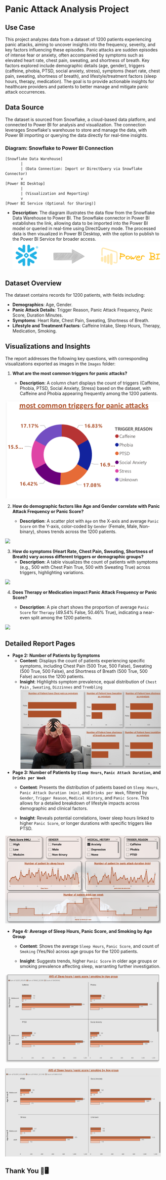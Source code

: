 # Panic Attack Analysis Project

## Use Case
This project analyzes data from a dataset of 1200 patients experiencing panic attacks, aiming to uncover insights into the frequency, severity, and key factors influencing these episodes. Panic attacks are sudden episodes of intense fear or anxiety, often accompanied by symptoms such as elevated heart rate, chest pain, sweating, and shortness of breath. Key factors explored include demographic details (age, gender), triggers (caffeine, phobia, PTSD, social anxiety, stress), symptoms (heart rate, chest pain, sweating, shortness of breath), and lifestyle/treatment factors (sleep hours, therapy, medication). The goal is to provide actionable insights for healthcare providers and patients to better manage and mitigate panic attack occurrences.

## Data Source
The dataset is sourced from Snowflake, a cloud-based data platform, and connected to Power BI for analysis and visualization. The connection leverages Snowflake's warehouse to store and manage the data, with Power BI importing or querying the data directly for real-time insights.

### Diagram: Snowflake to Power BI Connection
```
[Snowflake Data Warehouse]
       |
       | (Data Connection: Import or DirectQuery via Snowflake Connector)
       v
[Power BI Desktop]
       |
       | (Visualization and Reporting)
       v
[Power BI Service (Optional for Sharing)]
```
- **Description**: The diagram illustrates the data flow from the Snowflake Data Warehouse to Power BI. The Snowflake connector in Power BI establishes the link, allowing data to be imported into the Power BI model or queried in real-time using DirectQuery mode. The processed data is then visualized in Power BI Desktop, with the option to publish to the Power BI Service for broader access.
![](Images/pipline.png)
## Dataset Overview
The dataset contains records for 1200 patients, with fields including:
- **Demographics**: Age, Gender.
- **Panic Attack Details**: Trigger Reason, Panic Attack Frequency, Panic Score, Duration Minutes.
- **Symptoms**: Heart Rate, Chest Pain, Sweating, Shortness of Breath.
- **Lifestyle and Treatment Factors**: Caffeine Intake, Sleep Hours, Therapy, Medication, Smoking.

## Visualizations and Insights
The report addresses the following key questions, with corresponding visualizations exported as images in the `Images` folder:

1. **What are the most common triggers for panic attacks?**
     
   - **Description**: A column chart displays the count of triggers (Caffeine, Phobia, PTSD, Social Anxiety, Stress) based on the dataset, with Caffeine and Phobia appearing frequently among the 1200 patients.

![](Images/q1_triggers.png)

2. **How do demographic factors like Age and Gender correlate with Panic Attack Frequency or Panic Score?**
   
   - **Description**: A scatter plot with `Age` on the X-axis and average `Panic Score` on the Y-axis, color-coded by `Gender` (Female, Male, Non-binary), shows trends across the 1200 patients.
  
![](Images/q2_triggers.png)


3. **How do symptoms (Heart Rate, Chest Pain, Sweating, Shortness of Breath) vary across different triggers or demographic groups?**
   - **Description**: A table visualizes the count of patients with symptoms (e.g., 500 with Chest Pain True, 500 with Sweating True) across triggers, highlighting variations.

![](Images/q3_triggers.png)

4. **Does Therapy or Medication impact Panic Attack Frequency or Panic Score?**
   
   - **Description**: A pie chart shows the proportion of average `Panic Score` for `Therapy` (49.54% False, 50.46% True), indicating a near-even split among the 1200 patients.

![](Images/q4_triggers.png)

## Detailed Report Pages
- **Page 2: Number of Patients by Symptoms**
  - **Content**: Displays the count of patients experiencing specific symptoms, including Chest Pain (500 True, 500 False), Sweating (500 True, 500 False), and Shortness of Breath (500 True, 500 False) across the 1200 patients.
  - **Insight**: Highlights symptom prevalence, equal distribution of `Chest Pain` , `Sweating`, `Dizzinnes` and  `Trembling`
![](Images/p2.png)
- **Page 3: Number of Patients by `Sleep Hours`, `Panic Attack Duration`, and `Drinks per Week`**
  - **Content**: Presents the distribution of patients based on `Sleep Hours`, `Panic Attack Duration (min)`, and `Drinks per Week`, filtered by `Gender`, `Trigger Reason`, `Medical History`, and `Panic Score`. This allows for a detailed breakdown of lifestyle impacts across demographic and clinical factors.


  - **Insight**: Reveals potential correlations, lower sleep hours linked to higher `Panic Score`, or longer durations with specific triggers like PTSD.
   
![](Images/p3.png)

- **Page 4: Average of Sleep Hours, Panic Score, and Smoking by Age Group**
  - **Content**: Shows the average `Sleep Hours`, `Panic Score`, and count of `Smoking` (Yes/No) across age groups  for the 1200 patients. 
 
  - **Insight**: Suggests trends,  higher `Panic Score` in older age groups or smoking prevalence affecting sleep, warranting further investigation.
 
  
![](Images/p4.png)

![](Images/p4-1.png)

## Thank You 🖤🖥️
